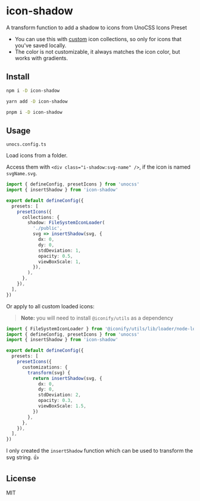 # icon-shadow

A transform function to add a shadow to icons from UnoCSS Icons Preset

- You can use this with [custom](https://unocss.dev/presets/icons#customization) icon collections, so only for icons that you've saved locally.
- The color is not customizable, it always matches the icon color, but works with gradients.

## Install

```bash
npm i -D icon-shadow
```

```bash
yarn add -D icon-shadow
```

```bash
pnpm i -D icon-shadow
```

## Usage

`unocs.config.ts`

Load icons from a folder.

Access them with `<div class="i-shadow:svg-name" />`, if the icon is named `svgName.svg`.

```ts
import { defineConfig, presetIcons } from 'unocss'
import { insertShadow } from 'icon-shadow'

export default defineConfig({
  presets: [
    presetIcons({
      collections: {
        shadow: FileSystemIconLoader(
          './public',
          svg => insertShadow(svg, {
            dx: 0,
            dy: 0,
            stdDeviation: 1,
            opacity: 0.5,
            viewBoxScale: 1,
          }),
        ),
      },
    }),
  ],
})
```

Or apply to all custom loaded icons:
> **Note:** you will need to install `@iconify/utils` as a dependency

```ts
import { FileSystemIconLoader } from '@iconify/utils/lib/loader/node-loaders'
import { defineConfig, presetIcons } from 'unocss'
import { insertShadow } from 'icon-shadow'

export default defineConfig({
  presets: [
    presetIcons({
      customizations: {
        transform(svg) {
          return insertShadow(svg, {
            dx: 0,
            dy: 0,
            stdDeviation: 2,
            opacity: 0.3,
            viewBoxScale: 1.5,
          })
        },
      },
    }),
  ],
})
```

I only created the `insertShadow` function which can be used to transform the svg string. 👍

## License

MIT
